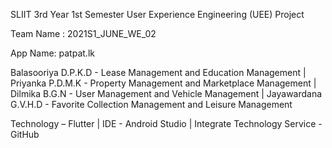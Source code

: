 SLIIT 3rd Year 1st Semester User Experience Engineering (UEE) Project

Team Name : 2021S1_JUNE_WE_02 

App Name: patpat.lk 

Balasooriya D.P.K.D - Lease Management and Education Management | Priyanka P.D.M.K - Property Management and Marketplace Management | Dilmika B.G.N - User Management and Vehicle Management | Jayawardana G.V.H.D - Favorite Collection Management and Leisure Management 

Technology – Flutter | IDE - Android Studio | Integrate Technology Service - GitHub 


